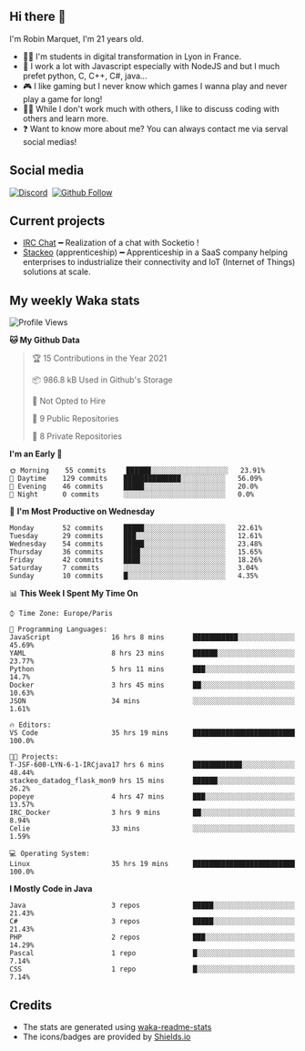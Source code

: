 ## Hi there 👋

I'm Robin Marquet, I'm 21 years old.

- 👨‍💻 I'm students in digital transformation in Lyon in France.
- 🌱 I work a lot with Javascript especially with NodeJS and but I much prefet python, C, C++, C#, java...
- 🎮 I like gaming but I never know which games I wanna play and never play a game for long!
- 👯‍♀️ While I don't work much with others, I like to discuss coding with others and learn more.
- ❓ Want to know more about me? You can always contact me via serval social medias!

## Social media

[![Discord](https://img.shields.io/discord/759460462105854022?label=rmarquet%232048&style=for-the-badge&logo=discord&logoColor=ffffff)](https://github.com/rmarquet21)
‎‎ [![Github Follow](https://img.shields.io/github/followers/rmarquet21?logo=github&logoColor=ffffff&style=for-the-badge)](https://github.com/rmarquet21)

## Current projects

- [IRC Chat](https://socket.io/) ━ Realization of a chat with Socketio !
- [Stackeo](https://www.stackeo.io/) (apprenticeship) ━ Apprenticeship in a SaaS company helping enterprises to industrialize their connectivity and IoT (Internet of Things) solutions at scale.

## My weekly Waka stats

<!--START_SECTION:waka-->
![Profile Views](http://img.shields.io/badge/Profile%20Views-83-blue)

**🐱 My Github Data** 

> 🏆 15 Contributions in the Year 2021
 > 
> 📦 986.8 kB Used in Github's Storage 
 > 
> 🚫 Not Opted to Hire
 > 
> 📜 9 Public Repositories 
 > 
> 🔑 8 Private Repositories  
 > 
**I'm an Early 🐤** 

```text
🌞 Morning    55 commits     ██████░░░░░░░░░░░░░░░░░░░   23.91% 
🌆 Daytime    129 commits    ██████████████░░░░░░░░░░░   56.09% 
🌃 Evening    46 commits     █████░░░░░░░░░░░░░░░░░░░░   20.0% 
🌙 Night      0 commits      ░░░░░░░░░░░░░░░░░░░░░░░░░   0.0%

```
📅 **I'm Most Productive on Wednesday** 

```text
Monday       52 commits     █████░░░░░░░░░░░░░░░░░░░░   22.61% 
Tuesday      29 commits     ███░░░░░░░░░░░░░░░░░░░░░░   12.61% 
Wednesday    54 commits     █████░░░░░░░░░░░░░░░░░░░░   23.48% 
Thursday     36 commits     ████░░░░░░░░░░░░░░░░░░░░░   15.65% 
Friday       42 commits     ████░░░░░░░░░░░░░░░░░░░░░   18.26% 
Saturday     7 commits      ░░░░░░░░░░░░░░░░░░░░░░░░░   3.04% 
Sunday       10 commits     █░░░░░░░░░░░░░░░░░░░░░░░░   4.35%

```


📊 **This Week I Spent My Time On** 

```text
⌚︎ Time Zone: Europe/Paris

💬 Programming Languages: 
JavaScript               16 hrs 8 mins       ███████████░░░░░░░░░░░░░░   45.69% 
YAML                     8 hrs 23 mins       ██████░░░░░░░░░░░░░░░░░░░   23.77% 
Python                   5 hrs 11 mins       ███░░░░░░░░░░░░░░░░░░░░░░   14.7% 
Docker                   3 hrs 45 mins       ██░░░░░░░░░░░░░░░░░░░░░░░   10.63% 
JSON                     34 mins             ░░░░░░░░░░░░░░░░░░░░░░░░░   1.61%

🔥 Editors: 
VS Code                  35 hrs 19 mins      █████████████████████████   100.0%

🐱‍💻 Projects: 
T-JSF-600-LYN-6-1-IRCjava17 hrs 6 mins       ████████████░░░░░░░░░░░░░   48.44% 
stackeo_datadog_flask_mon9 hrs 15 mins       ██████░░░░░░░░░░░░░░░░░░░   26.2% 
popeye                   4 hrs 47 mins       ███░░░░░░░░░░░░░░░░░░░░░░   13.57% 
IRC_Docker               3 hrs 9 mins        ██░░░░░░░░░░░░░░░░░░░░░░░   8.94% 
Celie                    33 mins             ░░░░░░░░░░░░░░░░░░░░░░░░░   1.59%

💻 Operating System: 
Linux                    35 hrs 19 mins      █████████████████████████   100.0%

```

**I Mostly Code in Java** 

```text
Java                     3 repos             █████░░░░░░░░░░░░░░░░░░░░   21.43% 
C#                       3 repos             █████░░░░░░░░░░░░░░░░░░░░   21.43% 
PHP                      2 repos             ███░░░░░░░░░░░░░░░░░░░░░░   14.29% 
Pascal                   1 repo              █░░░░░░░░░░░░░░░░░░░░░░░░   7.14% 
CSS                      1 repo              █░░░░░░░░░░░░░░░░░░░░░░░░   7.14%

```



<!--END_SECTION:waka-->

## Credits

- The stats are generated using [waka-readme-stats](https://github.com/anmol098/waka-readme-stats)
- The icons/badges are provided by [Shields.io](https://shields.io/)
